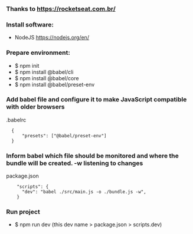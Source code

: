 ### Thanks to https://rocketseat.com.br/

### Install software:
  - NodeJS https://nodejs.org/en/

### Prepare environment:
  - $ npm init
  - $ npm install @babel/cli
  - $ npm install @babel/core
  - $ npm install @babel/preset-env

### Add babel file and configure it to make JavaScript compatible with older browsers
  .babelrc
```
  {
      "presets": ["@babel/preset-env"]
  }
```

### Inform babel which file should be monitored and where the bundle will be created. -w listening to changes
  package.json
```
    "scripts": {
      "dev": "babel ./src/main.js -o ./bundle.js -w",
    }
```

### Run project
  - $ npm run dev (this dev name > package.json > scripts.dev)
